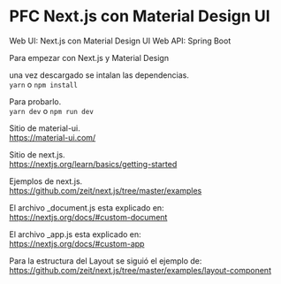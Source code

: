 # PFC Next.js con Material Design UI

Web UI: Next.js con Material Design UI
Web API: Spring Boot


Para empezar con Next.js y Material Design

una vez descargado se intalan las dependencias.\
`yarn` o `npm install`

Para probarlo.\
`yarn dev` o `npm run dev`


Sitio de material-ui.\
https://material-ui.com/


Sitio de next.js.\
https://nextjs.org/learn/basics/getting-started

Ejemplos de next.js.\
https://github.com/zeit/next.js/tree/master/examples


El archivo _document.js esta explicado en:\
https://nextjs.org/docs/#custom-document

El archivo _app.js esta explicado en:\
https://nextjs.org/docs/#custom-app


Para la estructura del Layout se siguió el ejemplo de:\
https://github.com/zeit/next.js/tree/master/examples/layout-component
